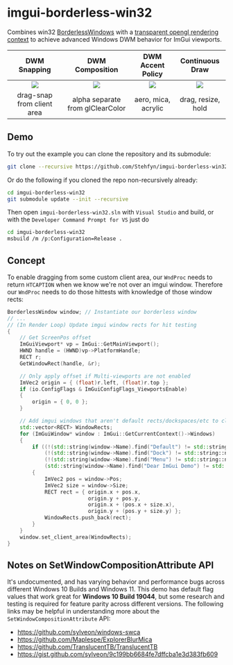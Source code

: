 # imgui-borderless-win32
Combines win32 [BorderlessWindows](https://github.com/melak47/BorderlessWindow) with a [transparent opengl rendering context](https://stackoverflow.com/questions/4052940/how-to-make-an-opengl-rendering-context-with-transparent-background) to achieve advanced Windows DWM behavior for ImGui viewports.

| DWM Snapping | DWM Composition | DWM Accent Policy | Continuous Draw |
| :---: | :---: | :---: | :---: |
| ![](res/dwm_drag_snap.gif)  | ![](res/dwm_composition_attributes.gif)  | ![](res/dwm_accent_policy.gif) | ![](res/continuous_draw.gif) |
| drag-snap from client area | alpha separate from glClearColor | aero, mica, acrylic | drag, resize, hold |

## Demo
To try out the example you can clone the repository and its submodule:
```bash
git clone --recursive https://github.com/Stehfyn/imgui-borderless-win32
```
Or do the following if you cloned the repo non-recursively already:
```bash
cd imgui-borderless-win32
git submodule update --init --recursive
```
Then open `imgui-borderless-win32.sln` with `Visual Studio` and build, or with the `Developer Command Prompt for VS` just do
```bash
cd imgui-borderless-win32
msbuild /m /p:Configuration=Release .
```
## Concept
To enable dragging from some custom client area, our `WndProc` needs to return `HTCAPTION` when we know we're not over an imgui window. Therefore our `WndProc` needs to do those hittests with knowledge of those window rects:
```cpp
BorderlessWindow window; // Instantiate our borderless window
// ...
// (In Render Loop) Update imgui window rects for hit testing
{
    // Get ScreenPos offset
    ImGuiViewport* vp = ImGui::GetMainViewport();
    HWND handle = (HWND)vp->PlatformHandle;
    RECT r;
    GetWindowRect(handle, &r);

    // Only apply offset if Multi-viewports are not enabled
    ImVec2 origin = { (float)r.left, (float)r.top };
    if (io.ConfigFlags & ImGuiConfigFlags_ViewportsEnable)
    {
        origin = { 0, 0 };
    }

    // Add imgui windows that aren't default rects/dockspaces/etc to client area whitelist, but explicitly include imgui demo
    std::vector<RECT> WindowRects;
    for (ImGuiWindow* window : ImGui::GetCurrentContext()->Windows)
    {
        if ((!(std::string(window->Name).find("Default") != std::string::npos) &&
            (!(std::string(window->Name).find("Dock") != std::string::npos)) &&
            (!(std::string(window->Name).find("Menu") != std::string::npos))) ||
            (std::string(window->Name).find("Dear ImGui Demo") != std::string::npos))
        {
            ImVec2 pos = window->Pos;
            ImVec2 size = window->Size;
            RECT rect = { origin.x + pos.x,
                          origin.y + pos.y,
                          origin.x + (pos.x + size.x),
                          origin.y + (pos.y + size.y) };
            WindowRects.push_back(rect);
        }
    }
    window.set_client_area(WindowRects);
}
```

## Notes on SetWindowCompositionAttribute API
It's undocumented, and has varying behavior and performance bugs across different Windows 10 Builds and Windows 11. This demo has default flag values that work great for **Windows 10 Build 19044**, but some research and testing is required for feature parity across different versions. The following links may be helpful in understanding more about the `SetWindowCompositionAttribute` API:

- https://github.com/sylveon/windows-swca
- https://github.com/Maplespe/ExplorerBlurMica
- https://github.com/TranslucentTB/TranslucentTB
- https://gist.github.com/sylveon/9c199bb6684fe7dffcba1e3d383fb609
